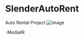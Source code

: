 # SlenderAutoRent
Auto Rental Project
![image](https://user-images.githubusercontent.com/98368080/214604395-7e797559-59a8-495c-ab03-a1064a836e1c.png)



-MediatR
